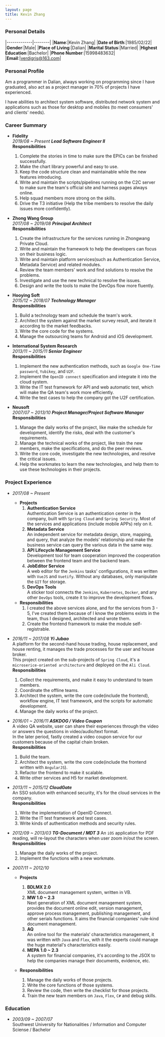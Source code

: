 ```yaml
---
layout: page
title: Kevin Zhang
---
```


### Personal Details

|-------------|--------|
|**Name**:|Kevin Zhang| 
|**Date of Birth**:|1985/02/22|
|**Gender**:|Male|
|**Place of Living**:|Dalian|
|**Marital Status**:|Married|
|**Highest Education**:|Bachelor|
|**Phone Number**:|15998483632|
|**Email**:|verdigris@163.com|

### Personal Profile

Am a programmer in Dalian, always working on programming since I have graduated, also act as a project manager in 70% of projects I have experienced.

I have abilities to architect system software, distributed network system and applications such as those for desktop and mobiles (to meet consumers' and clients' needs).

### Career Summary

- **Fidelity**  
  *2019/08 ~ Present **Lead Software Engineer II***  
  **Responsibilities**
    1. Complete the stories in time to make sure the EPICs can be finished successfully.
    2. Make the chart library powerful and easy to use.
    3. Keep the code structure clean and maintainable while the new features introducing.
    4. Write and maintain the scripts/pipelines running on the C2C server to make sure the team's official site and harness pages always online.
    5. Help squad members more strong on the skills.
    6. Drive the T3 initiative (Help the tribe members to resolve the daily issues more confidently).

- **Zhong Wang Group**  
  *2017/08 ~ 2019/08 **Principal Architect***  
  **Responsibilities**
    1. Create the infrastructure for the services running in Zhongwang Private Cloud.
    2. Write and maintain the framework to help the developers can focus on their business logic.
    3. Write and maintain platform services(such as Authentication Service, Metadata Service) and related modules.
    4. Review the team members' work and find solutions to resolve the problems.
    5. Investigate and use the new technical to resolve the issues.
    6. Design and write the tools to make the DevOps flow more fluently.

- **Hooying Soft**  
  *2015/12 ~ 2018/07 **Technology Manager***  
  **Responsibilities**
    1. Build a technology team and schedule the team's work.
    1. Architect the system against the market survey result, and iterate it according to the market feedbacks.
    1. Write the core code for the systems.
    1. Manage the outsourcing teams for Android and iOS development.

- **International System Research**  
  *2013/11 ~ 2015/11 **Senior Engineer***  
  **Responsibilities**
    1. Implement the new authentication methods, such as `Google One-Time password`, `Yubikey`, and `U2F`.
    1. Implement the `OpenID connect` specification and integrate it into the cloud system.
    1. Write the IT test framework for API and web automatic test, which will make the QA team's work more efficiently.
    1. Write the test cases to help the company got the U2F certification.

- **Neusoft**  
  *2007/07 ~ 2013/10 **Project Manager/Project Software Manager***  
  **Responsibilities**
    1. Manage the daily works of the project, like make the schedule for development, identify the risks, deal with the customer's requirements.
    1. Manage the technical works of the project, like train the new members, make the specifications, and do the peer reviews.
    1. Write the core code, investigate the new technologies, and resolve the critical issues.
    1. Help the workmates to learn the new technologies, and help them to use these technologies in their projects.

### Project Experience

- *2017/08 ~ Present*  
  - **Projects**
    1. **Authentication Service**  
      Authentication Service is an authentication center in the company, built with `Spring Cloud` and `Spring Security`. Most of the services and applications (include mobile APPs) rely on it.  
    1. **Metadata Service**  
      An independent service for metadata design, store, mapping, and query, that analyze the models' relationship and make the business service can query the various data in the same way.  
    1. **API Lifecycle Management Service**  
      Development tool for team cooperation improved the cooperation between the frontend team and the backend team.  
    1. **JobEditor Service**  
      A web editor for the `Jenkins` tasks' configurations, it was written with `VueJS` and `Vuetify`. Without any databases, only manipulate the `GIT` for storage.  
    1. **DevOps Tools**  
      A sticker tool connects the `Jenkins`, `Kubernetes`, `Docker`, and any other `DevOps` tools, create it to improve the development flows.
  - **Responsibilities**
    1. I created the above services alone, and for the services from 3 - 5, I've created them because of I know the problems exists in the team, thus I designed, architected and wrote them.
    1. Create the frontend framework to make the module self-registrable.

- *2016/11 ~ 2017/08 **Yi Jubao***  
  A platform for the second-hand house trading, house replacement, and house renting, it manages the trade processes for the user and house broker.  
  This project created on the sub-projects of `Spring Cloud`, it's a `microserice-oriented architecture` and deployed on the `Ali Cloud`.  
  **Responsibilities**
    1. Collect the requirements, and make it easy to understand to team members.
    1. Coordinate the offline teams.
    1. Architect the system, write the core code(include the frontend), workflow engine, IT test framework, and the scripts for automatic development.
    1. Manage the daily works of the project.

- *2016/01 ~ 2016/11 **ASKDOG / Video Coupon***  
  A video QA website, user can share their experiences through the video or answers the questions in video/audio/text format.  
  In the later period, fastly created a video coupon service for our customers because of the capital chain broken.  
  **Responsibilities**
    1. Build the team. 
    1. Architect the system, write the core code(include the frontend written with `AngularJS`).
    1. Refactor the frontend to make it scalable.
    1. Write other services and H5 for market development.

- *2013/11 ~ 2015/12 **CloudGate***  
  An SSO solution with enhanced security, it's for the cloud services in the company.  
  **Responsibilities**
    1. Write the implementation of OpenID Connect.
    1. Write the IT test framework and test cases.
    1. Write kinds of authentication methods and security rules.

- *2012/09 ~ 2013/03 **TG-Document / MDT 3*** 
  An `iOS` application for PDF reading, will re-layout the characters when user zoom in/out the screen.  
  **Responsibilities**
    1. Manage the daily works of the project.
    1. Implement the functions with a new workmate.

- *2007/11 ~ 2012/10*  
  - **Projects**
    1. **BDLMX 2.0**  
      XML document management system, written in VB.
    1. **MW 1.0 ~ 2.3**  
      Next generation of XML document management system, provides the document online edit, version management, approve process management, publishing management, and other serials functions. It aims the financial companies' rule-kind document management.
    1. **AQ**  
      An online tool for the materials‘ characteristics management, it was written with `Java` and `Flex`, with it the experts could manage the huge material's characteristics easily.
    1. **MEPA 1.0 ~ 2.3**  
      A system for financial companies, it's according to the JSOX to help the companies manage their documents, evidence, etc.

  - **Responsibilities**
    1. Manage the daily works of those projects.
    1. Write the core functions of those systems.
    1. Review the code, then write the checklist for those projects.
    1. Train the new team members on `Java`, `Flex`, `C#` and debug skills.

### Education

- *2003/09 ~ 2007/07*  
  Southwest University for Nationalities / Information and Computer Sciense / Bachelor